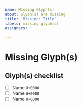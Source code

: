 ```yaml
---
name: Missing Glyph(s)
about: Glyph(s) are missing
title: 'Missing: Title'
labels: missing glyph(s)
assignees: ''

---
```


<!-- If approved we will work to add these glyph(s) as soon as possible -->

# Missing Glyph(s)
<!-- A clear description of the missing glyph(s) -->

<!-- Create a list of the missing glyph(s), this will help us keep track of them -->

## Glyph(s) checklist
<!-- Include character name and Unicode -->

- [ ] Name `U+0000`
- [ ] Name `U+0000`
- [ ] Name `U+0000`
